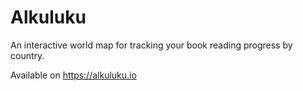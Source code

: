 # Alkuluku

An interactive world map for tracking your book reading progress by country.

Available on https://alkuluku.io
